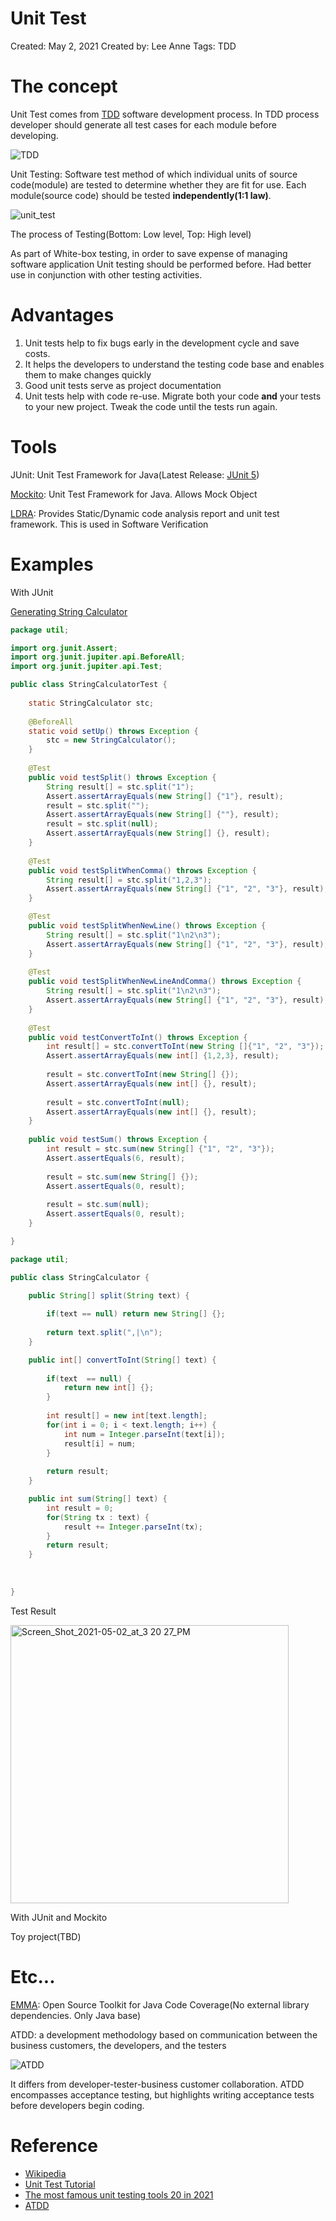 # Unit Test

Created: May 2, 2021
Created by: Lee Anne
Tags: TDD

# The concept

Unit Test comes from [TDD](https://en.wikipedia.org/wiki/Test-driven_development) software development process. In TDD process developer should generate all test cases for each module before developing.

![TDD](https://user-images.githubusercontent.com/15176192/117570669-1c70b280-b106-11eb-947c-06c7cf8079e1.png)

Unit Testing: Software test method of which individual units of source code(module) are tested to determine whether they are fit for use. Each module(source code) should be tested **independently(1:1 law)**.

![unit_test](https://user-images.githubusercontent.com/15176192/117570659-0fec5a00-b106-11eb-9f78-4e60f44f1b2f.png)

The process of Testing(Bottom: Low level, Top: High level)

As part of White-box testing, in order to save expense of managing software application Unit testing should be performed before. Had better use in conjunction with other testing activities.

# Advantages

1. Unit tests help to fix bugs early in the development cycle and save costs.
2. It helps the developers to understand the testing code base and enables them to make changes quickly
3. Good unit tests serve as project documentation
4. Unit tests help with code re-use. Migrate both your code **and** your tests to your new project. Tweak the code until the tests run again.

# Tools

JUnit: Unit Test Framework for Java(Latest Release: [JUnit 5](https://junit.org/junit5/))

[Mockito](https://github.com/mockito/mockito): Unit Test Framework for Java. Allows Mock Object

[LDRA](https://ldra.com/company-overview/): Provides Static/Dynamic code analysis report and unit test framework. This is used in Software Verification

# Examples

With JUnit

[Generating String Calculator](https://www.youtube.com/watch?v=rEkPAfZw41o)

```java
package util;

import org.junit.Assert;
import org.junit.jupiter.api.BeforeAll;
import org.junit.jupiter.api.Test;

public class StringCalculatorTest {
	
	static StringCalculator stc;
	
	@BeforeAll
	static void setUp() throws Exception {
		stc = new StringCalculator();
	}
	
	@Test
	public void testSplit() throws Exception {
		String result[] = stc.split("1");
		Assert.assertArrayEquals(new String[] {"1"}, result);
		result = stc.split("");
		Assert.assertArrayEquals(new String[] {""}, result);
		result = stc.split(null);
		Assert.assertArrayEquals(new String[] {}, result);
	}
	
	@Test
	public void testSplitWhenComma() throws Exception {
		String result[] = stc.split("1,2,3");
		Assert.assertArrayEquals(new String[] {"1", "2", "3"}, result);
	}

	@Test
	public void testSplitWhenNewLine() throws Exception {
		String result[] = stc.split("1\n2\n3");
		Assert.assertArrayEquals(new String[] {"1", "2", "3"}, result);
	}
	
	@Test
	public void testSplitWhenNewLineAndComma() throws Exception {
		String result[] = stc.split("1\n2\n3");
		Assert.assertArrayEquals(new String[] {"1", "2", "3"}, result);
	}
	
	@Test
	public void testConvertToInt() throws Exception {
		int result[] = stc.convertToInt(new String []{"1", "2", "3"});
		Assert.assertArrayEquals(new int[] {1,2,3}, result);
		
		result = stc.convertToInt(new String[] {});
		Assert.assertArrayEquals(new int[] {}, result);
		
		result = stc.convertToInt(null);
		Assert.assertArrayEquals(new int[] {}, result);
	}
	
	public void testSum() throws Exception {
		int result = stc.sum(new String[] {"1", "2", "3"});
		Assert.assertEquals(6, result);
		
		result = stc.sum(new String[] {});
		Assert.assertEquals(0, result);
		
		result = stc.sum(null);
		Assert.assertEquals(0, result);
	}

}
```

```java
package util;

public class StringCalculator {

	public String[] split(String text) {
		
		if(text == null) return new String[] {};
		
		return text.split(",|\n");
	}

	public int[] convertToInt(String[] text) {
		
		if(text  == null) {
			return new int[] {};
		}
		
		int result[] = new int[text.length];
		for(int i = 0; i < text.length; i++) {
			int num = Integer.parseInt(text[i]);
			result[i] = num;
		}
 		
		return result;
	}

	public int sum(String[] text) {
		int result = 0;
		for(String tx : text) {
			result += Integer.parseInt(tx);
		}
		return result;
	}
	
	
	
}
```

Test Result

<img width="445" alt="Screen_Shot_2021-05-02_at_3 20 27_PM" src="https://user-images.githubusercontent.com/15176192/117570616-cf8cdc00-b105-11eb-8c7e-8d26e2963aac.png">

With JUnit and Mockito

Toy project(TBD)

# Etc...

[EMMA](http://emma.sourceforge.net/): Open Source Toolkit for Java Code Coverage(No external library dependencies. Only Java base)

ATDD: a development methodology based on communication between the business customers, the developers, and the testers

![ATDD](https://user-images.githubusercontent.com/15176192/117570585-ae2bf000-b105-11eb-9a31-07bb8e677a15.png)

It differs from developer-tester-business customer collaboration. ATDD encompasses acceptance testing, but highlights writing acceptance tests before developers begin coding.

# Reference

- [Wikipedia](https://www.wikiwand.com/en/Test-driven_development)
- [Unit Test Tutorial](https://www.guru99.com/unit-testing-guide.html#2)
- [The most famous unit testing tools 20 in 2021](https://ko.myservername.com/20-most-popular-unit-testing-tools-2021#2_JMockit)
- [ATDD](https://velog.io/@windtrip/ATDDAcceptance-Test-Driven-Development)
